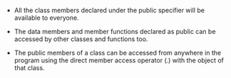 - All the class members declared under the public specifier will be available to everyone.

- The data members and member functions declared as public can be accessed by other classes and functions too. 

- The public members of a class can be accessed from anywhere in the program using the direct member access operator (.) with the object of that class. 
